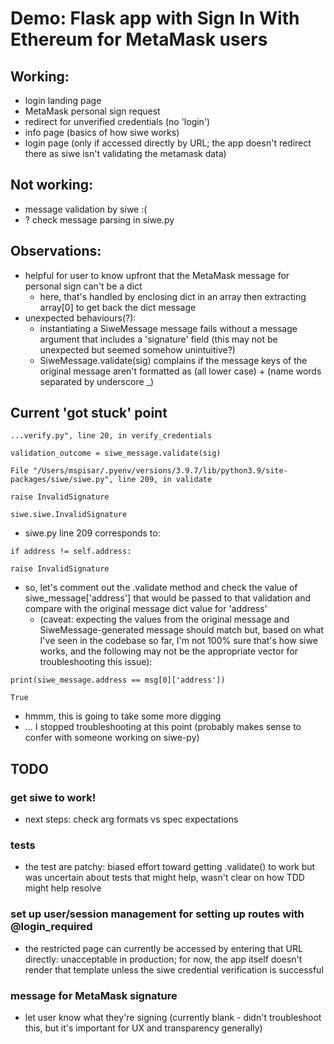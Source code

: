 # Demo: Flask app with Sign In With Ethereum for MetaMask users

## Working:
- login landing page
- MetaMask personal sign request
- redirect for unverified credentials (no 'login')
- info page (basics of how siwe works)
- login page (only if accessed directly by URL; the app doesn't redirect there as siwe isn't validating the metamask data)

## Not working:
- message validation by siwe :(
- ? check message parsing in siwe.py

## Observations:
- helpful for user to know upfront that the MetaMask message for personal sign can't be a dict
    - here, that's handled by enclosing dict in an array then extracting array[0] to get back the dict message
- unexpected behaviours(?):
    - instantiating a SiweMessage message fails without a message argument that includes a 'signature' field (this may not be unexpected but seemed somehow unintuitive?)
    - SiweMessage.validate(sig) complains if the message keys of the original message aren't formatted as (all lower case) + (name words separated by underscore _)

## Current 'got stuck' point
```
...verify.py", line 20, in verify_credentials

validation_outcome = siwe_message.validate(sig)

File "/Users/mspisar/.pyenv/versions/3.9.7/lib/python3.9/site-packages/siwe/siwe.py", line 209, in validate

raise InvalidSignature

siwe.siwe.InvalidSignature
```

- siwe.py line 209 corresponds to:
```
if address != self.address:

raise InvalidSignature
```

- so, let's comment out the .validate method and check the value of siwe_message['address'] that would be passed to that validation and compare with the original message dict value for 'address'
    -  (caveat: expecting the values from the original message and SiweMessage-generated message should match but, based on what I've seen in the codebase so far, I'm not 100% sure that's how siwe works, and the following may not be the appropriate vector for troubleshooting this issue):

```
print(siwe_message.address == msg[0]['address'])

True
```

- hmmm, this is going to take some more digging
- ... I stopped troubleshooting at this point (probably makes sense to confer with someone working on siwe-py)

## TODO
### get siwe to work! 
- next steps: check arg formats vs spec expectations

### tests
- the test are patchy: biased effort toward getting .validate() to work but was uncertain about tests that might help, wasn't clear on how TDD might help resolve

### set up user/session management for setting up routes with @login_required
- the restricted page can currently be accessed by entering that URL directly: unacceptable in production; for now, the app itself doesn't render that template unless the siwe credential verification is successful

### message for MetaMask signature
- let user know what they're signing (currently blank - didn't troubleshoot this, but it's important for UX and transparency generally)
